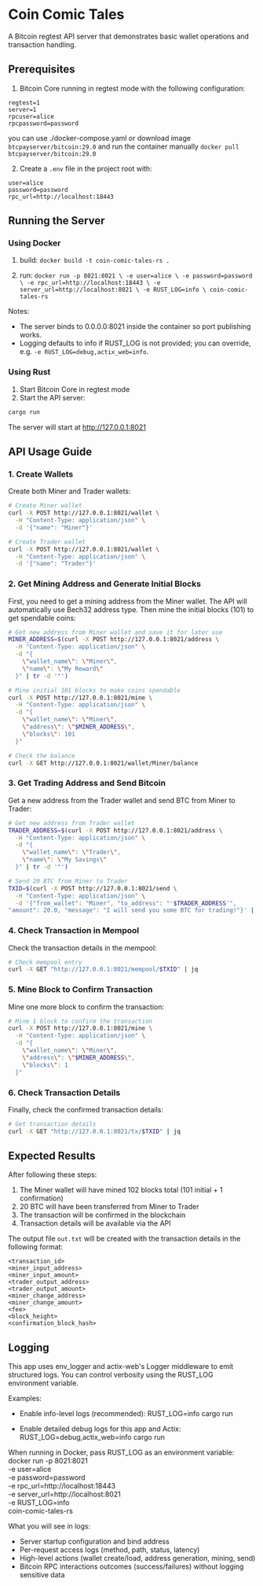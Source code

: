 # Coin Comic Tales

A Bitcoin regtest API server that demonstrates basic wallet operations and transaction handling.

## Prerequisites

1. Bitcoin Core running in regtest mode with the following configuration:

```
regtest=1
server=1
rpcuser=alice
rpcpassword=password
```

you can use ./docker-compose.yaml or download image `btcpayserver/bitcoin:29.0` and run the container manually
`docker pull btcpayserver/bitcoin:29.0`

2. Create a `.env` file in the project root with:

```
user=alice
password=password
rpc_url=http://localhost:18443
```

## Running the Server

### Using Docker

1. build:
`docker build -t coin-comic-tales-rs .`

2. run:
`docker run -p 8021:8021 \
    -e user=alice \
    -e password=password \
    -e rpc_url=http://localhost:18443 \
    -e server_url=http://localhost:8021 \
    -e RUST_LOG=info \
    coin-comic-tales-rs`

Notes:
- The server binds to 0.0.0.0:8021 inside the container so port publishing works.
- Logging defaults to info if RUST_LOG is not provided; you can override, e.g. `-e RUST_LOG=debug,actix_web=info`. 

### Using Rust

1. Start Bitcoin Core in regtest mode
2. Start the API server:

```bash
cargo run
```

The server will start at http://127.0.0.1:8021

## API Usage Guide

### 1. Create Wallets

Create both Miner and Trader wallets:

```bash
# Create Miner wallet
curl -X POST http://127.0.0.1:8021/wallet \
  -H "Content-Type: application/json" \
  -d '{"name": "Miner"}'

# Create Trader wallet
curl -X POST http://127.0.0.1:8021/wallet \
  -H "Content-Type: application/json" \
  -d '{"name": "Trader"}'
```

### 2. Get Mining Address and Generate Initial Blocks

First, you need to get a mining address from the Miner wallet. The API will automatically use Bech32 address type.
Then mine the initial blocks (101) to get spendable coins:

```bash
# Get new address from Miner wallet and save it for later use
MINER_ADDRESS=$(curl -X POST http://127.0.0.1:8021/address \
  -H "Content-Type: application/json" \
  -d "{
    \"wallet_name\": \"Miner\",
    \"name\": \"My Reward\"
  }" | tr -d '"')

# Mine initial 101 blocks to make coins spendable
curl -X POST http://127.0.0.1:8021/mine \
  -H "Content-Type: application/json" \
  -d "{
    \"wallet_name\": \"Miner\",
    \"address\": \"$MINER_ADDRESS\",
    \"blocks\": 101
  }"

# Check the balance
curl -X GET http://127.0.0.1:8021/wallet/Miner/balance
```

### 3. Get Trading Address and Send Bitcoin

Get a new address from the Trader wallet and send BTC from Miner to Trader:

```bash
# Get new address from Trader wallet
TRADER_ADDRESS=$(curl -X POST http://127.0.0.1:8021/address \
  -H "Content-Type: application/json" \
  -d "{
    \"wallet_name\": \"Trader\",
    \"name\": \"My Savings\"
  }" | tr -d '"')

# Send 20 BTC from Miner to Trader
TXID=$(curl -X POST http://127.0.0.1:8021/send \
  -H "Content-Type: application/json" \
  -d '{"from_wallet": "Miner", "to_address": "'$TRADER_ADDRESS'", 
"amount": 20.0, "message": "I will send you some BTC for trading!"}' | tr -d '"')
```

### 4. Check Transaction in Mempool

Check the transaction details in the mempool:

```bash
# Check mempool entry
curl -X GET "http://127.0.0.1:8021/mempool/$TXID" | jq
```

### 5. Mine Block to Confirm Transaction

Mine one more block to confirm the transaction:

```bash
# Mine 1 block to confirm the transaction
curl -X POST http://127.0.0.1:8021/mine \
  -H "Content-Type: application/json" \
  -d "{
    \"wallet_name\": \"Miner\",
    \"address\": \"$MINER_ADDRESS\",
    \"blocks\": 1
  }"
```

### 6. Check Transaction Details

Finally, check the confirmed transaction details:

```bash
# Get transaction details
curl -X GET "http://127.0.0.1:8021/tx/$TXID" | jq 
```

## Expected Results

After following these steps:

1. The Miner wallet will have mined 102 blocks total (101 initial + 1 confirmation)
2. 20 BTC will have been transferred from Miner to Trader
3. The transaction will be confirmed in the blockchain
4. Transaction details will be available via the API

The output file `out.txt` will be created with the transaction details in the following format:

```
<transaction_id>
<miner_input_address>
<miner_input_amount>
<trader_output_address>
<trader_output_amount>
<miner_change_address>
<miner_change_amount>
<fee>
<block_height>
<confirmation_block_hash>
```

## Logging

This app uses env_logger and actix-web's Logger middleware to emit structured logs. You can control verbosity using the RUST_LOG environment variable.

Examples:

- Enable info-level logs (recommended):
  RUST_LOG=info cargo run

- Enable detailed debug logs for this app and Actix:
  RUST_LOG=debug,actix_web=info cargo run

When running in Docker, pass RUST_LOG as an environment variable:
  docker run -p 8021:8021 \
    -e user=alice \
    -e password=password \
    -e rpc_url=http://localhost:18443 \
    -e server_url=http://localhost:8021 \
    -e RUST_LOG=info \
    coin-comic-tales-rs

What you will see in logs:
- Server startup configuration and bind address
- Per-request access logs (method, path, status, latency)
- High-level actions (wallet create/load, address generation, mining, send)
- Bitcoin RPC interactions outcomes (success/failures) without logging sensitive data
